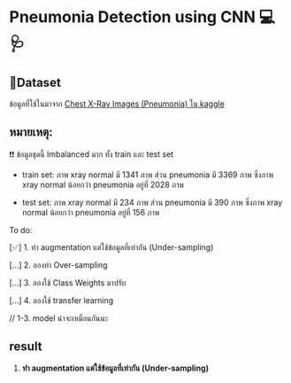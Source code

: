 # Pneumonia Detection using CNN 💻🩺

## 📁Dataset
ข้อมูลที่ใช้ในมาจาก [Chest X-Ray Images (Pneumonia) ใน kaggle](https://www.kaggle.com/datasets/paultimothymooney/chest-xray-pneumonia/)

## หมายเหตุ:
❗❗ ข้อมูลชุดนี้ Imbalanced มาก ทั้ง train และ test set 
    
- train set: ภาพ xray normal มี 1341 ภาพ ส่วน pneumonia มี 3369 ภาพ ซึ่งภาพ xray normal น้อยกว่า pneumonia อยู่ที่ 2028 ภาพ

- test set: ภาพ xray normal มี 234 ภาพ ส่วน pneumonia มี 390 ภาพ ซึ่งภาพ xray normal น้อยกว่า pneumonia อยู่ที่ 156 ภาพ


To do:

[✅] 1. ทำ augmentation แต่ใช้ข้อมูลที่เท่ากัน (Under-sampling)

[...] 2. ลองทำ Over-sampling

[...] 3. ลองใช้ Class Weights มาปรับ

[...] 4. ลองใช้ transfer learning

// 1-3. model น่าจะเหมือนกันนะ


## result
1. **ทำ augmentation แต่ใช้ข้อมูลที่เท่ากัน (Under-sampling)**



